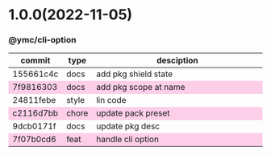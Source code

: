 <a name="1.0.0"></a>
# 1.0.0(2022-11-05)
### @ymc/cli-option
<table><thead><tr><th>commit</th><th>type</th><th style="width:80%">desciption</th></tr></thead><tbody><tr><td><a title="docs(core): add pkg shield state&#10;&#10;support string&#10;support string[]&#10;&#10;generated by ymc@robot" hrel="https://github.com/ymc-github/js-idea/commit/4155661c4cb89959c7d0fe0055fd9b6fcacae208"> 155661c4c </a></td>
<td>docs</td>
<td>add pkg shield state</td></tr>
<tr style="background-color:#fdcee8;" ><td><a title="docs(core): add pkg scope at name&#10;&#10;export setClassConstructor and alias&#10;export setClassMethod and alias&#10;export mixClass and alias&#10;export setClassMethodAlias&#10;&#10;generated by ymc@robot" hrel="https://github.com/ymc-github/js-idea/commit/17f9816303affed7df6cf9d56cf31f4ee2c7cbd5"> 7f9816303 </a></td>
<td>docs</td>
<td>add pkg scope at name</td></tr>
<tr><td><a title="style(core): lin code&#10;&#10;use cjs,esm,umd format&#10;use min version per format&#10;use esm without min as index.js&#10;&#10;generated by ymc@robot" hrel="https://github.com/ymc-github/js-idea/commit/424811febefe83543aee2a1358492857563bf0cc"> 24811febe </a></td>
<td>style</td>
<td>lin code</td></tr>
<tr style="background-color:#fdcee8;" ><td><a title="chore(core): update pack preset&#10;&#10;export instance ycs&#10;&#10;generated by ymc@robot" hrel="https://github.com/ymc-github/js-idea/commit/cc2116d7bbfc90cc59ae383039180186ac7bdeda"> c2116d7bb </a></td>
<td>chore</td>
<td>update pack preset</td></tr>
<tr><td><a title="docs(core): update pkg desc&#10;&#10;export function with default mode&#10;&#10;generated by ymc@robot" hrel="https://github.com/ymc-github/js-idea/commit/19dcb0171f4b4438f88e26a107862fdcc1d791a7"> 9dcb0171f </a></td>
<td>docs</td>
<td>update pkg desc</td></tr>
<tr style="background-color:#fdcee8;" ><td><a title="feat(core): handle cli option&#10;&#10;add ignore file .eslintignore&#10;add config file .eslintrc" hrel="https://github.com/ymc-github/js-idea/commit/57f07b0cd6e468b2265ae98039c294db69af5a43"> 7f07b0cd6 </a></td>
<td>feat</td>
<td>handle cli option</td></tr></tbody></table>